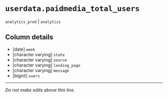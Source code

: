 # `userdata.paidmedia_total_users`
`analytics_prod` | `analytics`

## Column details
* [date]      `week`
* [character varying] `state`
* [character varying] `source`
* [character varying] `landing_page`
* [character varying] `message`
* [bigint]    `users`

-------------------------------------------------------------------------------
*Do not make edits above this line.*
